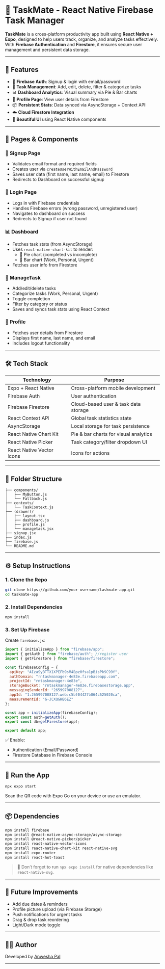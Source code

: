 # 🧠 TaskMate - React Native Firebase Task Manager

**TaskMate** is a cross-platform productivity app built using **React Native + Expo**, designed to help users track, organize, and analyze tasks effectively. With **Firebase Authentication** and **Firestore**, it ensures secure user management and persistent data storage.

---

## 📲 Features

- 🔐 **Firebase Auth**: Signup & login with email/password
- 📝 **Task Management**: Add, edit, delete, filter & categorize tasks
- 📊 **Dashboard Analytics**: Visual summary via Pie & Bar charts
- 👤 **Profile Page**: View user details from Firestore
- 📦 **Persistent Stats**: Data synced via AsyncStorage + Context API
- ☁️ **Cloud Firestore Integration**
- 📱 **Beautiful UI** using React Native components

---

## 🧱 Pages & Components

### 🔐 **Signup Page**
- Validates email format and required fields
- Creates user via `createUserWithEmailAndPassword`
- Saves user data (first name, last name, email) to Firestore
- Redirects to Dashboard on successful signup

### 🔐 **Login Page**
- Logs in with Firebase credentials
- Handles Firebase errors (wrong password, unregistered user)
- Navigates to dashboard on success
- Redirects to Signup if user not found

### 📊 **Dashboard**
- Fetches task stats (from AsyncStorage)
- Uses `react-native-chart-kit` to render:
  - 📘 Pie chart (completed vs incomplete)
  - 📙 Bar chart (Work, Personal, Urgent)
- Fetches user info from Firestore

### 🧩 **ManageTask**
- Add/edit/delete tasks
- Categorize tasks (Work, Personal, Urgent)
- Toggle completion
- Filter by category or status
- Saves and syncs task stats using React Context

### 👤 **Profile**
- Fetches user details from Firestore
- Displays first name, last name, and email
- Includes logout functionality

---

## 🛠️ Tech Stack

| Technology       | Purpose                                  |
|------------------|-------------------------------------------|
| Expo + React Native | Cross-platform mobile development       |
| Firebase Auth     | User authentication                      |
| Firebase Firestore| Cloud-based user & task data storage     |
| React Context API | Global task statistics state             |
| AsyncStorage      | Local storage for task persistence       |
| React Native Chart Kit | Pie & bar charts for visual analytics |
| React Native Picker | Task category/filter dropdown UI        |
| React Native Vector Icons | Icons for actions                 |

---

## 📁 Folder Structure

```
├── components/
│   ├── MyButton.js
│   └── Fallback.js
├── contexts/
│   └── TaskContext.js
├── (drawer)/
│   ├── layout.tsx
│   ├── dashboard.js
│   ├── profile.js
│   └── managetask.jsx
├── signup.jsx
├── index.js
├── firebase.js
└── README.md
```

---

## ⚙️ Setup Instructions

### 1. Clone the Repo

```bash
git clone https://github.com/your-username/taskmate-app.git
cd taskmate-app
```

### 2. Install Dependencies

```bash
npm install
```

### 3. Set Up Firebase

Create `firebase.js`:

```js
import { initializeApp } from "firebase/app";
import { getAuth } from "firebase/auth"; //register user
import { getFirestore } from "firebase/firestore";

const firebaseConfig = {
  apiKey: "AIzaSyBTTX1XPEFb9sM4Bpz0fsa1pBisPk9C99Y",
  authDomain: "rntaskmanager-4e83e.firebaseapp.com",
  projectId: "rntaskmanager-4e83e",
  storageBucket: "rntaskmanager-4e83e.firebasestorage.app",
  messagingSenderId: "265997008127",
  appId: "1:265997008127:web:c5bf04427b064c525020ca",
  measurementId: "G-JCXQGHB6EZ"
};

const app = initializeApp(firebaseConfig);
export const auth=getAuth();
export const db=getFirestore(app);

export default app;
```

✅ Enable:
- Authentication (Email/Password)
- Firestore Database in Firebase Console

---

## 🚀 Run the App

```bash
npx expo start
```

Scan the QR code with Expo Go on your device or use an emulator.

---

## 📦 Dependencies

```bash
npm install firebase
npm install @react-native-async-storage/async-storage
npm install @react-native-picker/picker
npm install react-native-vector-icons
npm install react-native-chart-kit react-native-svg
npm install expo-router
npm install react-hot-toast
```

> 🧪 Don’t forget to run `npx expo install` for native dependencies like `react-native-svg`.

---

## 🧠 Future Improvements

- Add due dates & reminders
- Profile picture upload (via Firebase Storage)
- Push notifications for urgent tasks
- Drag & drop task reordering
- Light/Dark mode toggle

---

## 👩‍💻 Author

Developed by [Anwesha Pal](https://github.com/anwesha24-code)

---
